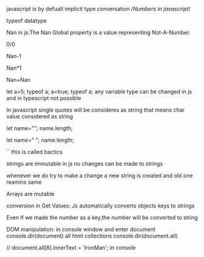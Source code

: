 javascript is by defualt implicit type conversation   /*Numbers in javascript*/

typeof datatype



Nan in js:The Nan Global property is a value representing Not-A-Number.

0/0

Nan-1

Nan*1

Nan+Nan


let a=5;
typeof a;
a=true;
typeof a;     any variable type can be changed in js and in typescript not possible


In javascript single quotes will be consideres as string that means char value considered as string 


let name="";
name.length;

let name=" ";
name.length;


``  this is called bactics


strings are immutable in js
no changes can be made to strings

whenever we do try to make a change a new string is created and old one reamins same


Arrays are mutable


conversion in Get Values:
Js automatically converts objects keys to strings

Even if we made the number as a key,the number will be converted to string


DOM manipulation:
in console window
and enter document         console.dir(document)
all html collections       console.dir(document.all)

// document.all[8].innerText = 'IronMan';  in console
